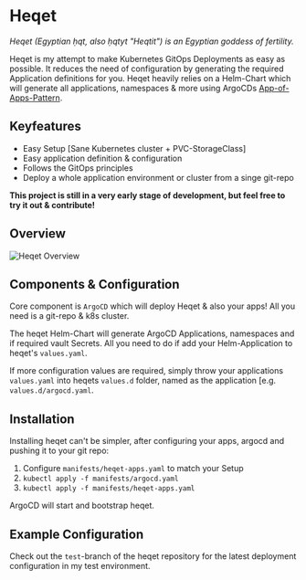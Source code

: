 # Heqet

*Heqet (Egyptian ḥqt, also ḥqtyt "Heqtit") is an Egyptian goddess of fertility.*

Heqet is my attempt to make Kubernetes GitOps Deployments as easy as possible. It reduces the need of configuration by generating the required Application definitions for you. Heqet heavily relies on a Helm-Chart which will generate all applications, namespaces & more using ArgoCDs [App-of-Apps-Pattern](https://argoproj.github.io/argo-cd/operator-manual/cluster-bootstrapping/).

## Keyfeatures
 * Easy Setup [Sane Kubernetes cluster + PVC-StorageClass]
 * Easy application definition & configuration
 * Follows the GitOps principles
 * Deploy a whole application environment or cluster from a singe git-repo

**This project is still in a very early stage of development, but feel free to try it out & contribute!**

## Overview

![Heqet Overview](https://nold360.github.io/heqet/assets/heqet-overview.jpg)

## Components & Configuration

Core component is `ArgoCD` which will deploy Heqet & also your apps! All you need is a git-repo & k8s cluster.

The heqet Helm-Chart will generate ArgoCD Applications, namespaces and if required vault Secrets. All you need to do if add your Helm-Application to heqet's `values.yaml`. 

If more configuration values are required, simply throw your applications `values.yaml` into heqets `values.d` folder, named as the application [e.g. `values.d/argocd.yaml`.

## Installation

Installing heqet can't be simpler, after configuring your apps, argocd and pushing it to your git repo:

1. Configure `manifests/heqet-apps.yaml` to match your Setup
2. `kubectl apply -f manifests/argocd.yaml`
3. `kubectl apply -f manifests/heqet-apps.yaml`
 
ArgoCD will start and bootstrap heqet. 

## Example Configuration

Check out the `test`-branch of the heqet repository for the latest deployment configuration in my test environment.
